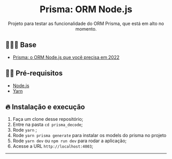 <h1 align="center">
  <center>Prisma: ORM Node.js
</center>
</h1>

<p align="center">Projeto para testar as funcionalidade do ORM Prisma, que está em alto no momento.</p>

## 👨🏼‍💻 Base

- [Prisma: o ORM Node.js que você precisa em 2022](https://www.youtube.com/watch?v=nuLTwqPNq-w)

## ✋🏻 Pré-requisitos

- [Node.js](https://nodejs.org/en/)
- [Yarn](classic.yarnpkg.com/en/docs/install)

## 🔥 Instalação e execução

1. Faça um clone desse repositório;
2. Entre na pasta `cd prisma_decode`;
3. Rode `yarn` ;
4. Rode `yarn prisma generate` para instalar os models do prisma no projeto
5. Rode `yarn dev` ou `npm run dev` para rodar a aplicação;
6. Acesse a URL `http://localhost:4003`;
---
